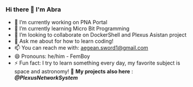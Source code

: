 ### Hi there 👋 I'm Abra

- 🔭 I’m currently working on PNA Portal
- 🌱 I’m currently learning Micro Bit Programming
- 👯 I’m looking to collaborate on DockerShell and Plexus Asistan project
- 💬 Ask me about for how to learn coding!
- 📫 You can reach me with: aegean.sword1@gmail.com
- 😄 Pronouns: he/him - FemBoy
- ⚡ Fun fact: I try to learn something every day, my favorite subject is space and astronomy! 🌌
**My projects also here** : ***@PlexusNetworkSystem***
